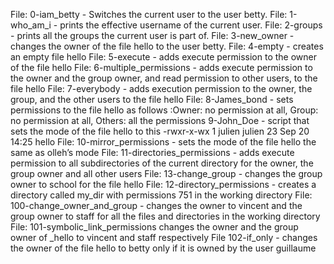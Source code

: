 File: 0-iam_betty - Switches the current user to the user betty.
File: 1-who_am_i - prints the effective username of the current user.
File: 2-groups - prints all the groups the current user is part of.
File: 3-new_owner - changes the owner of the file hello to the user betty.
File: 4-empty - creates an empty file hello
File: 5-execute - adds execute permission to the owner of the file hello
File: 6-multiple_permissions - adds execute permission to the owner and the group owner, and read permission to other users, to the file hello
File: 7-everybody - adds execution permission to the owner, the group, and the other users to the file hello
File: 8-James_bond - sets permissions to the file hello as follows :Owner: no permission at all, Group: no permission at all, Others: all the permissions
9-John_Doe - script that sets the mode of the file hello to this -rwxr-x-wx 1 julien julien 23 Sep 20 14:25 hello
File: 10-mirror_permissions - sets the mode of the file hello the same as olleh’s mode
File: 11-directories_permissions - adds execute permission to all subdirectories of the current directory for the owner, the group owner and all other users
File: 13-change_group -  changes the group owner to school for the file hello
File: 12-directory_permissions - creates a directory called my_dir with permissions 751 in the working directory
File: 100-change_owner_and_group - changes the owner to vincent and the group owner to staff for all the files and directories in the working directory
File: 101-symbolic_link_permissions changes the owner and the group owner of _hello to vincent and staff respectively
File 102-if_only - changes the owner of the file hello to betty only if it is owned by the user guillaume
